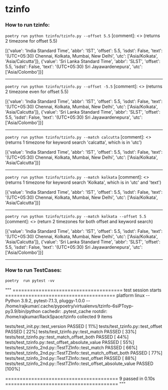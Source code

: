 # tzinfo

### How to run tzinfo:

`poetry run python tzinfo/tzinfo.py --offset 5.5`			[comment]: <> (returns 2 timezone for offset 5.5)

[{'value': 'India Standard Time', 'abbr': 'IST', 'offset': 5.5, 'isdst': False, 'text': '(UTC+05:30) Chennai, Kolkata, Mumbai, New Delhi', 'utc': ['Asia/Kolkata', 'Asia/Calcutta']}, {'value': 'Sri Lanka Standard Time', 'abbr': 'SLST', 'offset': 5.5, 'isdst': False, 'text': '(UTC+05:30) Sri Jayawardenepura', 'utc': ['Asia/Colombo']}]
___

`poetry run python tzinfo/tzinfo.py --offset -5.5`		[comment]: <> (returns 2 timezone even for offset 5.5)

[{'value': 'India Standard Time', 'abbr': 'IST', 'offset': 5.5, 'isdst': False, 'text': '(UTC+05:30) Chennai, Kolkata, Mumbai, New Delhi', 'utc': ['Asia/Kolkata', 'Asia/Calcutta']}, {'value': 'Sri Lanka Standard Time', 'abbr': 'SLST', 'offset': 5.5, 'isdst': False, 'text': '(UTC+05:30) Sri Jayawardenepura', 'utc': ['Asia/Colombo']}]
___

`poetry run python tzinfo/tzinfo.py --match calcutta` 		[comment]: <> (returns 1 timezone for keyword search 'calcatta', which is in 'utc')

[{'value': 'India Standard Time', 'abbr': 'IST', 'offset': 5.5, 'isdst': False, 'text': '(UTC+05:30) Chennai, Kolkata, Mumbai, New Delhi', 'utc': ['Asia/Kolkata', 'Asia/Calcutta']}]
___

`poetry run python tzinfo/tzinfo.py --match kolkata` 		[comment]: <> (returns 1 timezone for keyword search 'Kolkata', which is in 'utc' and 'text')

[{'value': 'India Standard Time', 'abbr': 'IST', 'offset': 5.5, 'isdst': False, 'text': '(UTC+05:30) Chennai, Kolkata, Mumbai, New Delhi', 'utc': ['Asia/Kolkata', 'Asia/Calcutta']}]
___


`poetry run python tzinfo/tzinfo.py --match kolkata --offset 5.5`		[comment]: <> (return 2 timezones for both offset and keyword search)

[{'value': 'India Standard Time', 'abbr': 'IST', 'offset': 5.5, 'isdst': False, 'text': '(UTC+05:30) Chennai, Kolkata, Mumbai, New Delhi', 'utc': ['Asia/Kolkata', 'Asia/Calcutta']}, {'value': 'Sri Lanka Standard Time', 'abbr': 'SLST', 'offset': 5.5, 'isdst': False, 'text': '(UTC+05:30) Sri Jayawardenepura', 'utc': ['Asia/Colombo']}]
___


### How to run TestCases:

`poetry  run pytest -vv`

"""
====================================== test session starts ======================================
platform linux -- Python 3.9.2, pytest-7.1.3, pluggy-1.0.0 -- /home/rajkumar/.cache/pypoetry/virtualenvs/tzinfo-6siPToyp-py3.9/bin/python
cachedir: .pytest_cache
rootdir: /home/rajkumar/RackSpace/tzinfo
collected 9 items                                                                               

tests/test_init.py::test_version PASSED                                                   [ 11%]
tests/test_tzinfo.py::test_offset PASSED                                                  [ 22%]
tests/test_tzinfo.py::test_match PASSED                                                   [ 33%]
tests/test_tzinfo.py::test_match_offset_both PASSED                                       [ 44%]
tests/test_tzinfo.py::test_offset_absolute_value PASSED                                   [ 55%]
tests/test_tzinfo_2nd.py::TestTZInfo::test_match PASSED                                   [ 66%]
tests/test_tzinfo_2nd.py::TestTZInfo::test_match_offset_both PASSED                       [ 77%]
tests/test_tzinfo_2nd.py::TestTZInfo::test_offset PASSED                                  [ 88%]
tests/test_tzinfo_2nd.py::TestTZInfo::test_offset_absolute_value PASSED                   [100%]

======================================= 9 passed in 0.10s =======================================
"""

